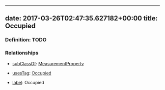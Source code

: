 
---
date: 2017-03-26T02:47:35.627182+00:00
title: Occupied
---
### Definition: TODO

### Relationships

* [subClassOf](http://www.w3.org/2000/01/rdf-schema#subClassOf): [MeasurementProperty](https://brickschema.org/schema/1.0/Brick#MeasurementProperty)

* [usesTag](https://brickschema.org/schema/1.0/BrickFrame#usesTag): [Occupied](https://brickschema.org/schema/1.0/BrickTag#Occupied)

* [label](http://www.w3.org/2000/01/rdf-schema#label): Occupied
